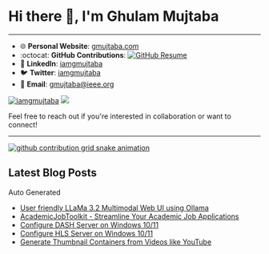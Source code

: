 # Hi there 👋, I'm Ghulam Mujtaba

---
- 🌐 **Personal Website**: [gmujtaba.com](https://gmujtaba.com/)
- :octocat: **GitHub Contributions**: [![GitHub Resume](https://img.shields.io/badge/GitHub-Resume-blue?logo=github&link=https://resume.github.io/?iamgmujtaba)](https://resume.github.io/?iamgmujtaba)
-  💼 **LinkedIn**: [iamgmujtaba](https://www.linkedin.com/in/iamgmujtaba/)
- :bird: **Twitter**: [iamgmujtaba](https://twitter.com/iamgmujtaba)
- :email: **Email**: [gmujtaba@ieee.org](mailto:gmujtaba@ieee.org)

<a href="https://github.com/iamgmujtaba"><img src="https://komarev.com/ghpvc/?username=iamgmujtaba" alt="iamgmujtaba" /></a>
<a href="https://github.com/iamgmujtaba?tab=followers"><img src="https://img.shields.io/github/followers/iamgmujtaba"></a>

Feel free to reach out if you're interested in collaboration or want to connect!

---


[![github contribution grid snake animation](https://cdn.jsdelivr.net/gh/iamgmujtaba/iamgmujtaba@output/github-contribution-grid-snake.svg)](https://github.com/iamgmujtaba)

## Latest Blog Posts
Auto Generated
<!-- BLOG-POST-LIST:START -->
- [User friendly LLaMa 3.2 Multimodal Web UI using Ollama](https://gmujtaba.com/blog/2024/LLaMa3.2-multimodal-web-ui-using-ollama/)
- [AcademicJobToolkit - Streamline Your Academic Job Applications](https://gmujtaba.com/blog/2024/academic-job-search-toolkit/)
- [Configure DASH Server on Windows 10/11](https://gmujtaba.com/blog/2024/configure-dash-server-windows/)
- [Configure HLS Server on Windows 10/11](https://gmujtaba.com/blog/2024/configure-hls-server-on-windows/)
- [Generate Thumbnail Containers from Videos like YouTube](https://gmujtaba.com/blog/2024/generate-thumbnail-containers-from-videos/)
<!-- BLOG-POST-LIST:END -->
